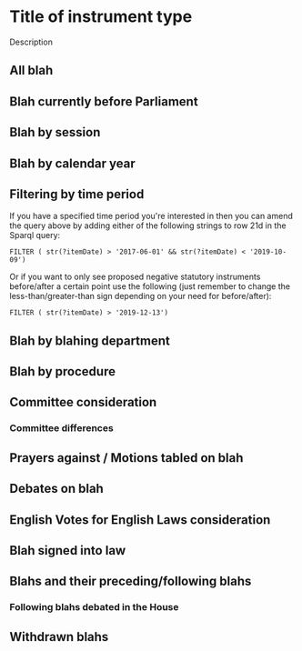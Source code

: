 # Title of instrument type

Description

## All blah

## Blah currently before Parliament

## Blah by session

## Blah by calendar year

## Filtering by time period

If you have a specified time period you're interested in then you can amend the query above by adding either of the following strings to row 21d in the Sparql query:

    FILTER ( str(?itemDate) > '2017-06-01' && str(?itemDate) < '2019-10-09') 

Or if you want to only see proposed negative statutory instruments before/after a certain point use the following (just remember to change the less-than/greater-than sign depending on your need for before/after):

    FILTER ( str(?itemDate) > '2019-12-13')
	
## Blah by blahing department 

## Blah by procedure

## Committee consideration

### Committee differences

## Prayers against / Motions tabled on blah

## Debates on blah

## English Votes for English Laws consideration

## Blah signed into law

## Blahs and their preceding/following blahs

### Following blahs debated in the House

## Withdrawn blahs

